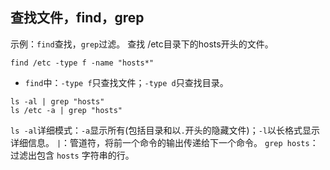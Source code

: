 ## 查找文件，find，grep

示例：`find`查找，`grep`过滤。
查找 /etc目录下的hosts开头的文件。

```shell
find /etc -type f -name "hosts*"
```

- `find`中：`-type f`只查找文件；`-type d`只查找目录。

```shell
ls -al | grep "hosts"
ls /etc -a | grep "hosts"
```

`ls -al`详细模式：`-a`显示所有(包括目录和以`.`开头的隐藏文件)；`-l`以长格式显示详细信息。
`|`：管道符，将前一个命令的输出传递给下一个命令。
`grep hosts`：过滤出包含 `hosts` 字符串的行。

